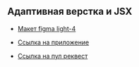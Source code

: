 ## Адаптивная верстка и JSX

* [Макет figma light-4](https://www.figma.com/file/xohRrGyr1FsVPL2rGpchM0/light-4?node-id=41057%3A10164&mode=dev)

* [Ссылка на приложение](https://kanc1er-diploma.nomoredomainsicu.ru/)

* [Ссылка на пул реквест](https://github.com/SergeyKorotkov91/movies-explorer-frontend/pull/2)
